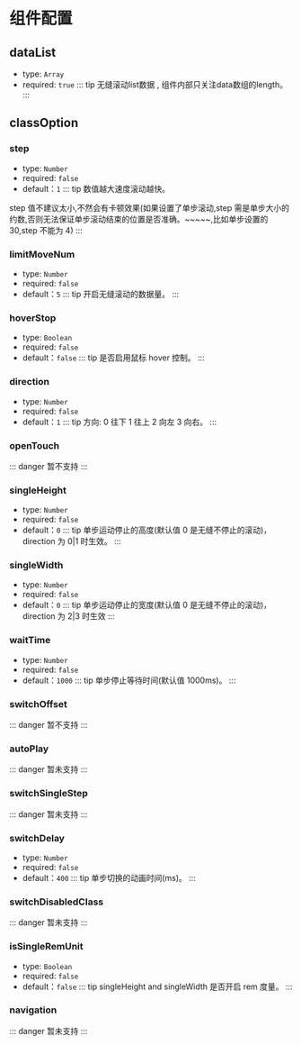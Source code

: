 # 组件配置
## dataList
- type: `Array`
- required: `true`
::: tip
无缝滚动list数据 , 组件内部只关注data数组的length。
:::
## classOption
### step
- type: `Number`
- required: `false`
- default：`1`
::: tip
数值越大速度滚动越快。

step 值不建议太小,不然会有卡顿效果(如果设置了单步滚动,step 需是单步大小的约数,否则无法保证单步滚动结束的位置是否准确。~~~~~,比如单步设置的 30,step 不能为 4)
:::

### limitMoveNum

- type: `Number`
- required: `false`
- default：`5`
::: tip
开启无缝滚动的数据量。
:::

### hoverStop

- type: `Boolean`
- required: `false`
- default：`false`
::: tip
是否启用鼠标 hover 控制。
:::

### direction

- type: `Number`
- required: `false`
- default：`1`
::: tip
方向: 0 往下 1 往上 2 向左 3 向右。
:::

### openTouch

<!-- - type: `Boolean`
- required: `false`
- default：`true`
移动端开启 touch 滑动。
 -->
::: danger
暂不支持
:::

### singleHeight

- type: `Number`
- required: `false`
- default：`0`
::: tip
单步运动停止的高度(默认值 0 是无缝不停止的滚动)，direction 为 0|1 时生效。
:::

### singleWidth

- type: `Number`
- required: `false`
- default：`0`
::: tip
单步运动停止的宽度(默认值 0 是无缝不停止的滚动)，direction 为 2|3 时生效
:::

### waitTime

- type: `Number`
- required: `false`
- default：`1000`
::: tip
单步停止等待时间(默认值 1000ms)。
:::

### switchOffset
::: danger
暂不支持
:::
<!-- - type: `Number`
- required: `false`
- default：`30`

左右切换按钮距离左右边界的边距(px)。 -->

### autoPlay
::: danger
暂未支持
:::

<!-- - type: `Boolean`
- required: `false`
- default：`true`

需要实现手动切换左右滚动的时候,必须设置`autoPlay:false`（1.1.17 版本开始，只需要设置`navigation:false`）,目前不支持环路。 -->

### switchSingleStep
::: danger
暂未支持
:::
<!-- - type: `Number`
- required: `false`
- default：`134`

手动单步切换 step 值(px)。 -->

### switchDelay

- type: `Number`
- required: `false`
- default：`400`
::: tip
单步切换的动画时间(ms)。
:::

### switchDisabledClass
::: danger
暂未支持
:::
<!-- - type: `String`
- required: `false`
- default：`disabled`

不可以点击状态的 switch 按钮父元素的类名。 -->

### isSingleRemUnit

- type: `Boolean`
- required: `false`
- default：`false`
::: tip
singleHeight and singleWidth 是否开启 rem 度量。
:::

### navigation
::: danger
暂未支持
:::
<!-- - type: `Boolean`
- required: `false`
- default：`false`

左右方向的滚动是否显示控制器按钮，true 的时候 autoPlay 自动变为 false。 -->
